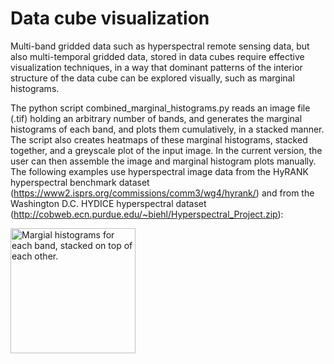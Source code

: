 # Data cube visualization

Multi-band gridded data such as hyperspectral remote sensing data, but also multi-temporal gridded data, stored in data cubes require effective visualization techniques, in a way that dominant patterns of the interior structure of the data cube can be explored visually, such as marginal histograms.

The python script combined_marginal_histograms.py reads an image file (.tif) holding an arbitrary number of bands, and generates the marginal histograms of each band, and plots them cumulatively, in a stacked manner.
The script also creates heatmaps of these marginal histograms, stacked together, and a greyscale plot of the input image.
In the current version, the user can then assemble the image and marginal histogram plots manually. The following examples use hyperspectral image data from the HyRANK hyperspectral benchmark dataset (https://www2.isprs.org/commissions/comm3/wg4/hyrank/) and from the Washington D.C. HYDICE hyperspectral dataset (http://cobweb.ecn.purdue.edu/~biehl/Hyperspectral_Project.zip):

<img width="200" alt="Margial histograms for each band, stacked on top of each other." src="https://github.com/johannesuhl/scatterplot_matrix/blob/main/scatterplot_matrix_w_crosscorr_std.jpg">
